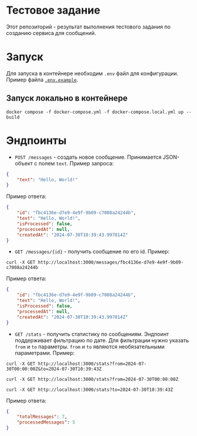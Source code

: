 # Тестовое задание

Этот репозиторий - результат выполнения тестового задания по созданию сервиса для сообщений.

# Запуск

Для запуска в контейнере необходим `.env` файл для конфигурации. Пример файла [`.env.example`](./configs/.env.example).

## Запуск локально в контейнере
```shell
docker compose -f docker-compose.yml -f docker-compose.local.yml up --build

```

# Эндпоинты

- `POST /messages` - создать новое сообщение. Принимается JSON-объект с полем `text`. 
Пример запроса:
```json
{
    "text": "Hello, World!"
}
```

Пример ответа:
```json
{
    "id": "fbc4136e-d7e9-4e9f-9b09-c7008a24244b",
    "text": "Hello, World!",
    "isProcessed": false,
    "processedAt": null,
    "createdAt": "2024-07-30T10:39:43.997814Z"
}

```

- `GET /messages/{id}` - получить сообщение по его id. Пример:
```shell
curl -X GET http://localhost:3000/messages/fbc4136e-d7e9-4e9f-9b09-c7008a24244b
```
Пример ответа:
```json
{
    "id": "fbc4136e-d7e9-4e9f-9b09-c7008a24244b",
    "text": "Hello, World!",
    "isProcessed": false,
    "processedAt": null,
    "createdAt": "2024-07-30T10:39:43.997814Z"
}
```


- `GET /stats` - получить статистику по сообщениям. Эндпоинт поддерживает фильтрацию по дате. Для фильтрации нужно указать `from` и `to` параметры. `from` и `to` являются необязательными параметрами. Пример:
```shell
curl -X GET http://localhost:3000/stats?from=2024-07-30T00:00:00Z&to=2024-07-30T10:39:43Z
```

```shell
curl -X GET http://localhost:3000/stats?from=2024-07-30T00:00:00Z
```

```shell
curl -X GET http://localhost:3000/stats?to=2024-07-30T10:39:43Z
```

Пример ответа:
```json
{
    "totalMessages": 7,
    "processedMessages": 5
}
```
